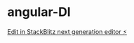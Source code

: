 # angular-DI

[Edit in StackBlitz next generation editor ⚡️](https://stackblitz.com/~/github.com/igor2000xp/angular-DI)